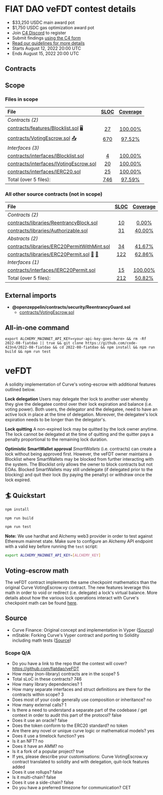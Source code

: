 # FIAT DAO veFDT contest details
- $33,250 USDC main award pot
- $1,750 USDC gas optimization award pot
- Join [C4 Discord](https://discord.gg/code4rena) to register
- Submit findings [using the C4 form](https://code4rena.com/contests/2022-08-fiat-dao-vefdt-contest/submit)
- [Read our guidelines for more details](https://docs.code4rena.com/roles/wardens)
- Starts August 12, 2022 20:00 UTC
- Ends August 15, 2022 20:00 UTC

## Contracts
## Scope
### Files in scope
|File|[SLOC](#nowhere "(nSLOC, SLOC, Lines)")|[Coverage](#nowhere "(Lines hit / Total)")|
|:-|:-:|:-:|
|_Contracts (2)_|
|[contracts/features/Blocklist.sol](https://github.com/code-423n4/2022-08-fiatdao/blob/main/contracts/features/Blocklist.sol) [🖥](#nowhere "Uses Assembly")|[27](#nowhere "(nSLOC:27, SLOC:27, Lines:44)")|[100.00%](#nowhere "(Hit:10 / Total:10)")|
|[contracts/VotingEscrow.sol](https://github.com/code-423n4/2022-08-fiatdao/blob/main/contracts/VotingEscrow.sol) [📤](#nowhere "Initiates ETH Value Transfer")|[670](#nowhere "(nSLOC:603, SLOC:670, Lines:905)")|[97.52%](#nowhere "(Hit:314 / Total:322)")|
|_Interfaces (3)_|
|[contracts/interfaces/IBlocklist.sol](https://github.com/code-423n4/2022-08-fiatdao/blob/main/contracts/interfaces/IBlocklist.sol)|[4](#nowhere "(nSLOC:4, SLOC:4, Lines:8)")|[100.00%](#nowhere "(Hit:0 / Total:0)")|
|[contracts/interfaces/IVotingEscrow.sol](https://github.com/code-423n4/2022-08-fiatdao/blob/main/contracts/interfaces/IVotingEscrow.sol)|[20](#nowhere "(nSLOC:14, SLOC:20, Lines:66)")|[100.00%](#nowhere "(Hit:0 / Total:0)")|
|[contracts/interfaces/IERC20.sol](https://github.com/code-423n4/2022-08-fiatdao/blob/main/contracts/interfaces/IERC20.sol)|[25](#nowhere "(nSLOC:16, SLOC:25, Lines:35)")|[100.00%](#nowhere "(Hit:0 / Total:0)")|
|Total (over 5 files):| [746](#nowhere "(nSLOC:664, SLOC:746, Lines:1058)")| [97.59%](#nowhere "Hit:324 / Total:332")|


### All other source contracts (not in scope)
|File|[SLOC](#nowhere "(nSLOC, SLOC, Lines)")|[Coverage](#nowhere "(Lines hit / Total)")|
|:-|:-:|:-:|
|_Contracts (2)_|
|[contracts/libraries/ReentrancyBlock.sol](https://github.com/code-423n4/2022-08-fiatdao/blob/main/contracts/libraries/ReentrancyBlock.sol)|[10](#nowhere "(nSLOC:10, SLOC:10, Lines:18)")|[0.00%](#nowhere "(Hit:0 / Total:4)")|
|[contracts/libraries/Authorizable.sol](https://github.com/code-423n4/2022-08-fiatdao/blob/main/contracts/libraries/Authorizable.sol)|[31](#nowhere "(nSLOC:31, SLOC:31, Lines:59)")|[40.00%](#nowhere "(Hit:4 / Total:10)")|
|_Abstracts (2)_|
|[contracts/libraries/ERC20PermitWithMint.sol](https://github.com/code-423n4/2022-08-fiatdao/blob/main/contracts/libraries/ERC20PermitWithMint.sol)|[34](#nowhere "(nSLOC:34, SLOC:34, Lines:70)")|[41.67%](#nowhere "(Hit:5 / Total:12)")|
|[contracts/libraries/ERC20Permit.sol](https://github.com/code-423n4/2022-08-fiatdao/blob/main/contracts/libraries/ERC20Permit.sol) [🧮](#nowhere "Uses Hash-Functions") [🔖](#nowhere "Handles Signatures: ecrecover")|[122](#nowhere "(nSLOC:100, SLOC:122, Lines:244)")|[62.86%](#nowhere "(Hit:22 / Total:35)")|
|_Interfaces (1)_|
|[contracts/interfaces/IERC20Permit.sol](https://github.com/code-423n4/2022-08-fiatdao/blob/main/contracts/interfaces/IERC20Permit.sol)|[15](#nowhere "(nSLOC:7, SLOC:15, Lines:62)")|[100.00%](#nowhere "(Hit:0 / Total:0)")|
|Total (over 5 files):| [212](#nowhere "(nSLOC:182, SLOC:212, Lines:453)")| [50.82%](#nowhere "Hit:31 / Total:61")|



## External imports
* **@openzeppelin/contracts/security/ReentrancyGuard.sol**
  * [contracts/VotingEscrow.sol](https://github.com/code-423n4/2022-08-fiatdao/blob/main/contracts/VotingEscrow.sol)

## All-in-one command
```
export ALCHEMY_MAINNET_API_KEY=<your-api-key-goes-here> && rm -Rf 2022-08-fiatdao || true && git clone https://github.com/code-423n4/2022-08-fiatdao && cd 2022-08-fiatdao && npm install && npm run build && npm run test
```

# veFDT
A solidity implementation of Curve's voting-escrow with additional features outlined below.

**Lock delegation**
Users may delegate ther lock to another user whereby they give the delegatee control over their lock expiration and balance (i.e. voting power). Both users, the delegator and the delegatee, need to have an active lock in place at the time of delegation. Moreover, the delegatee's lock expiration needs to be longer than the delegator's.

**Lock quitting**
A non-expired lock may be quitted by the lock owner anytime. The lock cannot be delegated at the time of quitting and the quitter pays a penalty proportional to the remaining lock duration.

**Optimistic SmartWallet approval**
*SmartWallets* (i.e. contracts) can create a lock without being approved first. However, the veFDT owner maintains a Blocklist where SmartWallets may be blocked from further interacting with the system. The Blocklist only allows the owner to block contracts but not EOAs. Blocked SmartWallets may still undelegate (if delegated prior to the blocking) and quit their lock (by paying the penalty) or withdraw once the lock expired.

## 🏄 Quickstart

```bash
npm install
```
```bash
npm run build
```
```bash
npm run test
```

**Note:** We use hardhat and Alchemy web3 provider in order to test against Ethereum mainnet state. Make sure to configure an Alchemy API endpoint with a valid key before running the `test` script:

```bash
export ALCHEMY_MAINNET_API_KEY=[ALCHEMY_KEY]
```

## Voting-escrow math
The veFDT contract implements the same checkpoint mathematics than the original Curve VotingEscrow.vy contract. The new features leverage this math in order to void or redirect (i.e. delegate) a lock's virtual balance. More details about how the various lock operations interact with Curve's checkpoint math can be found [here](https://github.com/code-423n4/2022-08-fiatdao/blob/main/CheckpointMath.md).

## Source
- Curve Finance: Original concept and implementation in Vyper ([Source](https://github.com/curvefi/curve-dao-contracts/blob/master/contracts/VotingEscrow.vy))
- mStable: Forking Curve's Vyper contract and porting to Solidity including math tests ([Source](https://github.com/mstable/mStable-contracts/blob/master/contracts/governance/IncentivisedVotingLockup.sol)) 

### Scope Q/A

- Do you have a link to the repo that the contest will cover?  https://github.com/fiatdao/veFDT
- How many (non-library) contracts are in the scope?  5
- Total sLoC in these contracts?  746
- How many library dependencies?  1
- How many separate interfaces and struct definitions are there for the contracts within scope?  3
- Does most of your code generally use composition or inheritance?  no
- How many external calls?  1
- Is there a need to understand a separate part of the codebase / get context in order to audit this part of the protocol?  false
- Does it use an oracle?  false
- Does the token conform to the ERC20 standard?  no token
- Are there any novel or unique curve logic or mathematical models?  yes
- Does it use a timelock function?  yes
- Is it an NFT?  no
- Does it have an AMM?  no
- Is it a fork of a popular project?  true
- If yes, please describe your customisations:  Curve VotingEscrow.vy contract translated to solidity and with delegation, quit-lock features added
- Does it use rollups?  false
- Is it multi-chain?  false
- Does it use a side-chain?  false
- Do you have a preferred timezone for communication?  CET 
